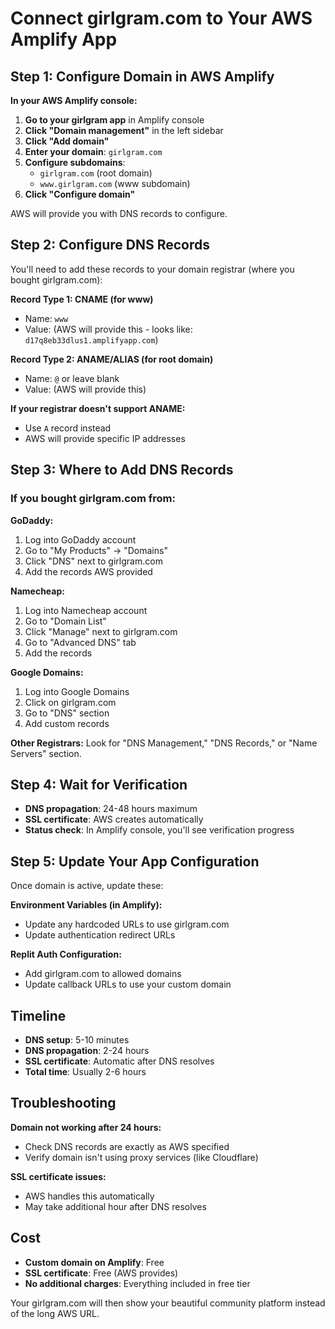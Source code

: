 # Connect girlgram.com to Your AWS Amplify App

## Step 1: Configure Domain in AWS Amplify

**In your AWS Amplify console:**

1. **Go to your girlgram app** in Amplify console
2. **Click "Domain management"** in the left sidebar
3. **Click "Add domain"**
4. **Enter your domain**: `girlgram.com`
5. **Configure subdomains**:
   - `girlgram.com` (root domain)
   - `www.girlgram.com` (www subdomain)
6. **Click "Configure domain"**

AWS will provide you with DNS records to configure.

## Step 2: Configure DNS Records

You'll need to add these records to your domain registrar (where you bought girlgram.com):

**Record Type 1: CNAME (for www)**
- Name: `www`
- Value: (AWS will provide this - looks like: `d17q8eb33dlus1.amplifyapp.com`)

**Record Type 2: ANAME/ALIAS (for root domain)**
- Name: `@` or leave blank
- Value: (AWS will provide this)

**If your registrar doesn't support ANAME:**
- Use `A` record instead
- AWS will provide specific IP addresses

## Step 3: Where to Add DNS Records

### If you bought girlgram.com from:

**GoDaddy:**
1. Log into GoDaddy account
2. Go to "My Products" → "Domains"
3. Click "DNS" next to girlgram.com
4. Add the records AWS provided

**Namecheap:**
1. Log into Namecheap account
2. Go to "Domain List"
3. Click "Manage" next to girlgram.com
4. Go to "Advanced DNS" tab
5. Add the records

**Google Domains:**
1. Log into Google Domains
2. Click on girlgram.com
3. Go to "DNS" section
4. Add custom records

**Other Registrars:**
Look for "DNS Management," "DNS Records," or "Name Servers" section.

## Step 4: Wait for Verification

- **DNS propagation**: 24-48 hours maximum
- **SSL certificate**: AWS creates automatically
- **Status check**: In Amplify console, you'll see verification progress

## Step 5: Update Your App Configuration

Once domain is active, update these:

**Environment Variables (in Amplify):**
- Update any hardcoded URLs to use girlgram.com
- Update authentication redirect URLs

**Replit Auth Configuration:**
- Add girlgram.com to allowed domains
- Update callback URLs to use your custom domain

## Timeline

- **DNS setup**: 5-10 minutes
- **DNS propagation**: 2-24 hours  
- **SSL certificate**: Automatic after DNS resolves
- **Total time**: Usually 2-6 hours

## Troubleshooting

**Domain not working after 24 hours:**
- Check DNS records are exactly as AWS specified
- Verify domain isn't using proxy services (like Cloudflare)

**SSL certificate issues:**
- AWS handles this automatically
- May take additional hour after DNS resolves

## Cost

- **Custom domain on Amplify**: Free
- **SSL certificate**: Free (AWS provides)
- **No additional charges**: Everything included in free tier

Your girlgram.com will then show your beautiful community platform instead of the long AWS URL.